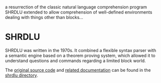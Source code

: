 a resurrection of the classic natural language comprehension program SHRDLU
extended to allow comprehension of well-defined environments dealing with things other than blocks...

SHRDLU
======
SHRDLU was written in the 1970s. It combined a flexible syntax parser with a semantic engine based on a theorem proving system, which allowed it to understand questions and commands regarding a limited block world.

The [original source code](./shrdlu/code) and [related documentation](./shrdlu/docs/notes.md) can be found in the [shrdlu directory](./shrdlu).